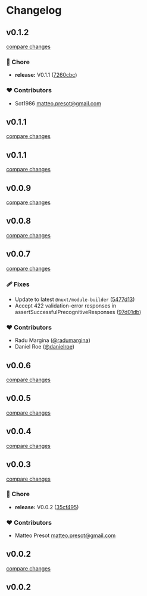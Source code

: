 # Changelog


## v0.1.2

[compare changes](https://github.com/sot1986/nuxt-precognition/compare/v0.1.1...v0.1.2)

### 🏡 Chore

- **release:** V0.1.1 ([7260cbc](https://github.com/sot1986/nuxt-precognition/commit/7260cbc))

### ❤️ Contributors

- Sot1986 <matteo.presot@gmail.com>

## v0.1.1

[compare changes](https://github.com/sot1986/nuxt-precognition/compare/v0.1.1...v0.1.1)

## v0.1.1

[compare changes](https://github.com/sot1986/nuxt-precognition/compare/v0.1.0...v0.1.1)

## v0.0.9

[compare changes](https://github.com/sot1986/nuxt-precognition/compare/v0.0.8...v0.0.9)

## v0.0.8

[compare changes](https://github.com/sot1986/nuxt-precognition/compare/v0.0.7...v0.0.8)

## v0.0.7

[compare changes](https://github.com/sot1986/nuxt-precognition/compare/v0.0.6...v0.0.7)

### 🩹 Fixes

- Update to latest `@nuxt/module-builder` ([5477d13](https://github.com/sot1986/nuxt-precognition/commit/5477d13))
- Accept 422 validation-error responses in assertSuccessfulPrecognitiveResponses ([97d01db](https://github.com/sot1986/nuxt-precognition/commit/97d01db))

### ❤️ Contributors

- Radu Margina ([@radumargina](http://github.com/radumargina))
- Daniel Roe ([@danielroe](http://github.com/danielroe))

## v0.0.6

[compare changes](https://github.com/sot1986/nuxt-precognition/compare/v0.0.5...v0.0.6)

## v0.0.5

[compare changes](https://github.com/sot1986/nuxt-precognition/compare/v0.0.4...v0.0.5)

## v0.0.4

[compare changes](https://github.com/sot1986/nuxt-precognition/compare/v0.0.3...v0.0.4)

## v0.0.3

[compare changes](https://github.com/sot1986/nuxt-precognition/compare/v0.0.2...v0.0.3)

### 🏡 Chore

- **release:** V0.0.2 ([35cf495](https://github.com/sot1986/nuxt-precognition/commit/35cf495))

### ❤️ Contributors

- Matteo Presot <matteo.presot@gmail.com>

## v0.0.2

[compare changes](https://github.com/sot1986/nuxt-precognition/compare/v0.0.2...v0.0.2)

## v0.0.2

